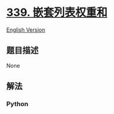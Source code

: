 # [339. 嵌套列表权重和](https://leetcode-cn.com/problems/nested-list-weight-sum)

[English Version](/leetcode/0300-0399/0339.Nested%20List%20Weight%20Sum/README_EN.md)

## 题目描述

<!-- 这里写题目描述 -->

None

## 解法

<!-- 这里可写通用的实现逻辑 -->

<!-- tabs:start -->

### **Python**

<!-- 这里可写当前语言的特殊实现逻辑 -->

```python

```

<!-- tabs:end -->
